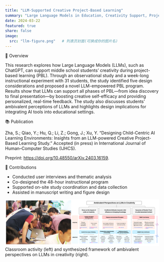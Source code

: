 ```yaml
---
title: "LLM-Supported Creative Project-Based Learning"
summary: "Large Language Models in Education, Creativity Support, Project-Based Learning, Human–AI Collaboration"
date: 2024-03-22
featured: true
share: false
image:
  src: "llm-figure.png"   # 列表页封面(可换成你的图片名)
---
```


<div class="section-card">
  <div class="section-title">🧩 Overview</div>
  <p>
    This research explores how Large Language Models (LLMs), such as ChatGPT, can support middle school students’ creativity during project-based learning (PBL).
    Through an observational study and a week-long instructional experiment with 31 students, the study identified five design considerations and proposed a novel LLM-empowered PBL program.
    Results show that LLMs can support all phases of PBL—from idea discovery to final presentation—by boosting creative self-efficacy and providing personalized, real-time feedback.
    The study also discusses students’ ambivalent perceptions of LLMs and highlights design implications for integrating AI tools into educational settings.
  </p>
</div>

<div class="section-card">
  <div class="section-title">📚 Publication</div>
  <p class="pub-item">
    Zha, S.; Qiao, Y.; <span class="pub-authors">Hu, Q.</span>; Li, Z.; Gong, J.; Xu, Y.
    “Designing Child-Centric AI Learning Environments: Insights from an LLM-powered Creative Project-Based Learning Study.”
    <span class="subtle">Accepted (in press) in</span> <span class="pub-venue">International Journal of Human–Computer Studies (IJHCS)</span>.
  </p>
  <p class="pub-item subtle">
    Preprint: <a href="https://doi.org/10.48550/arXiv.2403.16159" target="_blank">https://doi.org/10.48550/arXiv.2403.16159</a>.
  </p>
</div>

<div class="section-card">
  <div class="section-title">🎯 Contributions</div>
  <ul class="tight-list">
    <li>Conducted user interviews and thematic analysis</li>
    <li>Co-designed the 48-hour instructional program</li>
    <li>Supported on-site study coordination and data collection</li>
    <li>Assisted in manuscript writing and figure design</li>
  </ul>
</div>

<!-- 直接在最底部插入图片（不使用卡片&无标题） -->
<img src="llm-figure.png" alt="LLM-supported PBL: classroom activity and framework figure">
<div class="fig-note">Classroom activity (left) and synthesized framework of ambivalent perspectives on LLMs in creativity (right).</div>
